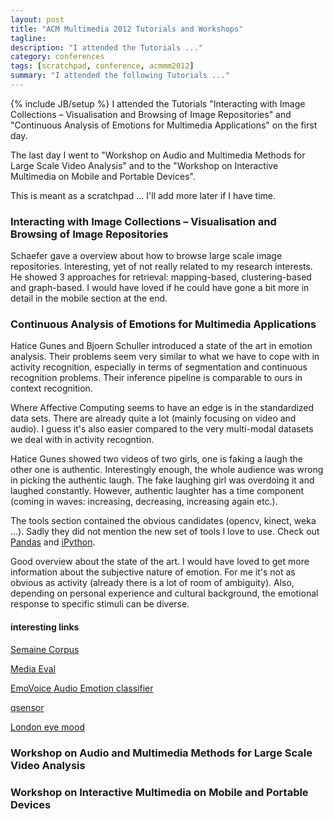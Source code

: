 ```yaml
---
layout: post
title: "ACM Multimedia 2012 Tutorials and Workshops"
tagline: 
description: "I attended the Tutorials ..."
category: conferences 
tags: [scratchpad, conference, acmmm2012]
summary: "I attended the following Tutorials ..."
---
```

{% include JB/setup %}
I attended the Tutorials "Interacting with Image Collections – Visualisation and Browsing of Image Repositories"
and "Continuous Analysis of Emotions for Multimedia Applications" on the first day.

The last day I went to "Workshop on Audio and Multimedia Methods for Large Scale Video Analysis" and 
to the "Workshop on Interactive Multimedia on Mobile and Portable Devices".


This is meant as a scratchpad ... I'll add more later if I have time.

### Interacting with Image Collections – Visualisation and Browsing of Image Repositories
Schaefer gave a overview about how to browse large scale image repositories. 
Interesting, yet of not really related to my research interests. 
He showed 3 approaches for retrieval: mapping-based, clustering-based and graph-based.
I would have loved if he could have gone a bit more in detail in the mobile section at the end.

### Continuous Analysis of Emotions for Multimedia Applications
Hatice Gunes and Bjoern Schuller introduced a state of the art in emotion analysis.
Their problems seem very similar to what we have to cope with in activity recognition,
especially in terms of segmentation and continuous recognition problems.
Their inference pipeline is comparable to ours in context recognition.

Where Affective Computing seems to have an edge is in the standardized data sets. 
There are already quite a lot (mainly focusing on video and audio). 
I guess it's also easier compared to the very multi-modal datasets we deal with in activity recogntion.

Hatice Gunes showed two videos of two girls, one is faking a laugh the other one is authentic.
Interestingly enough, the whole audience was wrong in picking the authentic laugh. 
The fake laughing girl was overdoing it and laughed constantly. 
However, authentic laughter has a time component (coming in waves: increasing, decreasing, increasing again etc.).

The tools section contained the obvious candidates (opencv, kinect, weka ...).
Sadly they did not mention the new set of tools I love to use. Check out [Pandas](http://pandas.pydata.org)
and [iPython](http://ipython.org).

Good overview about the state of the art. 
I would have loved to get more information about the subjective nature of emotion. For me it's not
as obvious as activity (already there is a lot of room of ambiguity). 
Also, depending on personal experience and cultural background, the emotional response to specific stimuli can be diverse.

#### interesting links

[Semaine Corpus](http://semaine-db.eu)

[Media Eval](http://www.multimediaeval.org/)

[EmoVoice Audio Emotion classifier](http://www.informatik.uni-augsburg.de/de/lehrstuehle/hcm/projects/tools/emovoice/)

[qsensor](http://www.affectiva.com/q-sensor/)

[London eye mood](http://cinimodstudio.com/project/london-eye-mood-conductor/)

### Workshop on Audio and Multimedia Methods for Large Scale Video Analysis

### Workshop on Interactive Multimedia on Mobile and Portable Devices

